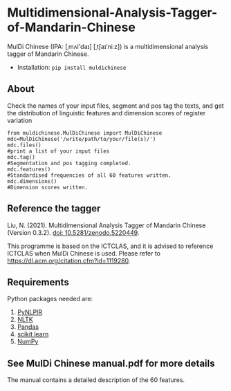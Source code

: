 <h1 id="multidimensional-analysis-tagger-of-mandarin-chinese">Multidimensional-Analysis-Tagger-of-Mandarin-Chinese</h1>
<p>MulDi Chinese (IPA: [ˌmʌl'daɪ] [ˌtʃaɪˈniːz]) is a multidimensional analysis tagger of Mandarin Chinese. 

 - Installation: `pip install muldichinese` 

<h2 id="About">About</h2>
Check the names of your input files, segment and pos tag the texts, and get the distribution of linguistic features and dimension scores of register variation

    from muldichinese.MulDiChinese import MulDiChinese
    mdc=MulDiChinese('/write/path/to/your/file(s)/')
    mdc.files()
    #print a list of your input files
    mdc.tag()
    #Segmentation and pos tagging completed.
    mdc.features()
    #Standardised frequencies of all 60 features written.
    mdc.dimensions()
    #Dimension scores written.

<h2 id="referencing-the-tagger">Reference the tagger</h2>
Liu, N. (2021). Multidimensional Analysis Tagger of Mandarin Chinese (Version 0.3.2). <a href="https://doi.org/10.5281/zenodo.5220449">doi: 10.5281/zenodo.5220449</a>.</p>
<p>This programme is based on the ICTCLAS, and it is advised to reference ICTCLAS when MulDi Chinese is used. Please refer to <a href="https://dl.acm.org/citation.cfm?id=1119280">https://dl.acm.org/citation.cfm?id=1119280</a>.</p>
<h2 id="requirements">Requirements</h2>
<p>Python packages needed are:

 1. <a href="https://pypi.org/project/PyNLPIR">PyNLPIR</a>
 2. <a href="https://www.nltk.org/#">NLTK</a>
 3. <a href="https://pandas.pydata.org/">Pandas</a>
 4. <a href="https://scikit-learn.org/stable/">scikit learn</a>
 5. <a href="https://numpy.org/">NumPy</a>

</p>
<h2 id="see-manual.pdf-for-more-details">See MulDi Chinese manual.pdf for more details</h2>
<p>The manual contains a detailed description of the 60 features.</p>
